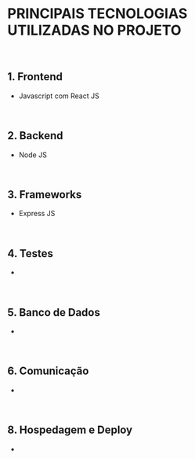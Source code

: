# PRINCIPAIS TECNOLOGIAS UTILIZADAS NO PROJETO
<br>

## 1. Frontend
- Javascript com React JS 
<br>

## 2. Backend
- Node JS
<br>

## 3. Frameworks 
- Express JS
<br>

## 4. Testes
-
<br>

## 5. Banco de Dados
-
<br>

## 6. Comunicação 
-
<br>

## 8. Hospedagem e Deploy
-


